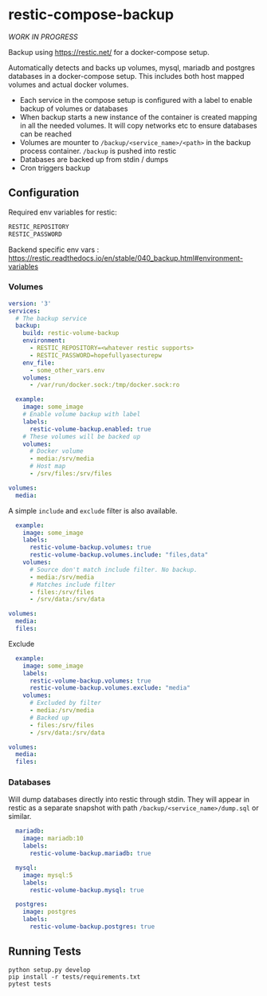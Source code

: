 
# restic-compose-backup

*WORK IN PROGRESS*

Backup using https://restic.net/ for a docker-compose setup.

Automatically detects and backs up volumes, mysql, mariadb and postgres databases in a docker-compose setup.
This includes both host mapped volumes and actual docker volumes.

* Each service in the compose setup is configured with a label
  to enable backup of volumes or databases
* When backup starts a new instance of the container is created
  mapping in all the needed volumes. It will copy networks etc
  to ensure databases can be reached
* Volumes are mounter to `/backup/<service_name>/<path>`
  in the backup process container. `/backup` is pushed into restic
* Databases are backed up from stdin / dumps
* Cron triggers backup

## Configuration

Required env variables for restic:

```bash
RESTIC_REPOSITORY
RESTIC_PASSWORD
```

Backend specific env vars : https://restic.readthedocs.io/en/stable/040_backup.html#environment-variables

### Volumes

```yaml
version: '3'
services:
  # The backup service
  backup:
    build: restic-volume-backup
    environment:
      - RESTIC_REPOSITORY=<whatever restic supports>
      - RESTIC_PASSWORD=hopefullyasecturepw
    env_file:
      - some_other_vars.env
    volumes:
      - /var/run/docker.sock:/tmp/docker.sock:ro

  example:
    image: some_image
    # Enable volume backup with label
    labels:
      restic-volume-backup.enabled: true
    # These volumes will be backed up
    volumes:
      # Docker volume
      - media:/srv/media
      # Host map
      - /srv/files:/srv/files

volumes:
  media:
```

A simple `include` and `exclude` filter is also available.

```yaml
  example:
    image: some_image
    labels:
      restic-volume-backup.volumes: true
      restic-volume-backup.volumes.include: "files,data"
    volumes:
      # Source don't match include filter. No backup.
      - media:/srv/media
      # Matches include filter
      - files:/srv/files
      - /srv/data:/srv/data

volumes:
  media:
  files:

```

Exclude

```yaml
  example:
    image: some_image
    labels:
      restic-volume-backup.volumes: true
      restic-volume-backup.volumes.exclude: "media"
    volumes:
      # Excluded by filter
      - media:/srv/media
      # Backed up
      - files:/srv/files
      - /srv/data:/srv/data

volumes:
  media:
  files:
```

### Databases

Will dump databases directly into restic through stdin.
They will appear in restic as a separate snapshot with
path `/backup/<service_name>/dump.sql` or similar.

```yaml
  mariadb:
    image: mariadb:10
    labels:
      restic-volume-backup.mariadb: true
```

```yaml
  mysql:
    image: mysql:5
    labels:
      restic-volume-backup.mysql: true
```

```yaml
  postgres:
    image: postgres
    labels:
      restic-volume-backup.postgres: true
```


## Running Tests

```
python setup.py develop
pip install -r tests/requirements.txt
pytest tests
```

